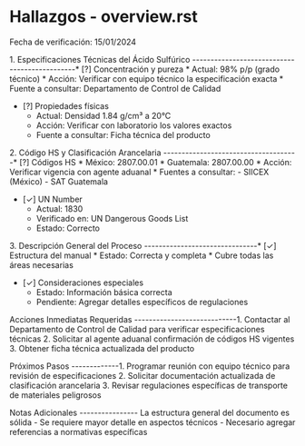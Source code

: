 # Hallazgos - overview.rst

Fecha de verificación: 15/01/2024

1\. Especificaciones Técnicas del Ácido Sulfúrico
----------------------------------------------\* \[?\] Concentración y
pureza \* Actual: 98% p/p (grado técnico) \* Acción: Verificar con
equipo técnico la especificación exacta \* Fuente a consultar:
Departamento de Control de Calidad

- \[?\] Propiedades físicas  
  - Actual: Densidad 1.84 g/cm³ a 20°C
  - Acción: Verificar con laboratorio los valores exactos
  - Fuente a consultar: Ficha técnica del producto

2\. Código HS y Clasificación Arancelaria
-------------------------------------\* \[?\] Códigos HS \* México:
2807.00.01 \* Guatemala: 2807.00.00 \* Acción: Verificar vigencia con
agente aduanal \* Fuentes a consultar: - SIICEX (México) - SAT Guatemala

- \[✓\] UN Number  
  - Actual: 1830
  - Verificado en: UN Dangerous Goods List
  - Estado: Correcto

3\. Descripción General del Proceso -------------------------------\*
\[✓\] Estructura del manual \* Estado: Correcta y completa \* Cubre
todas las áreas necesarias

- \[✓\] Consideraciones especiales  
  - Estado: Información básica correcta
  - Pendiente: Agregar detalles específicos de regulaciones

Acciones Inmediatas Requeridas ----------------------------1. Contactar
al Departamento de Control de Calidad para verificar especificaciones
técnicas 2. Solicitar al agente aduanal confirmación de códigos HS
vigentes 3. Obtener ficha técnica actualizada del producto

Próximos Pasos -------------1. Programar reunión con equipo técnico para
revisión de especificaciones 2. Solicitar documentación actualizada de
clasificación arancelaria 3. Revisar regulaciones específicas de
transporte de materiales peligrosos

Notas Adicionales ---------------- La estructura general del documento
es sólida - Se requiere mayor detalle en aspectos técnicos - Necesario
agregar referencias a normativas específicas
